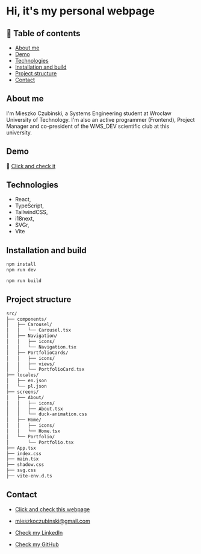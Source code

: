 # Hi, it's my personal webpage

## 📑 Table of contents

- [About me](#about-me)
- [Demo](#demo)
- [Technologies](#technologies)
- [Installation and build](#installation-and-build)
- [Project structure](#project-structure)
- [Contact](#contact)

## About me

I'm Mieszko Czubinski, a Systems Engineering student at Wrocław University of Technology. I'm also an active programmer (Frontend), Project Manager and co-president of the WMS_DEV scientific club at this university.

## Demo

🔗 [Click and check it](https://czubinski.dev)

## Technologies

- React,
- TypeScript,
- TailwindCSS,
- i18next,
- SVGr,
- Vite

## Installation and build

```bash
npm install
npm run dev
```

```bash
npm run build
```

## Project structure

```bash
src/
├── components/
│   ├── Carousel/
│   │   └── Carousel.tsx
│   ├── Navigation/
│   │   ├── icons/
│   │   └── Navigation.tsx
│   ├── PortfolioCards/
│   │   ├── icons/
│   │   ├── views/
│   │   └── PortfolioCard.tsx
├── locales/
│   ├── en.json
│   └── pl.json
├── screens/
│   ├── About/
│   │   ├── icons/
│   │   ├── About.tsx
│   │   └── duck-animation.css
│   ├── Home/
│   │   ├── icons/
│   │   └── Home.tsx
│   └── Portfolio/
│       └── Portfolio.tsx
├── App.tsx
├── index.css
├── main.tsx
├── shadow.css
├── svg.css
├── vite-env.d.ts
```

## Contact

- [Click and check this webpage](https://czubinski.dev)

- [mieszkoczubinski@gmail.com](mailto:mieszkoczubinski@gmail.com)

- [Check my LinkedIn](https://www.linkedin.com/in/mieszko-czubinski/)

- [Check my GitHub](https://github.com/MescoCzubinski)
